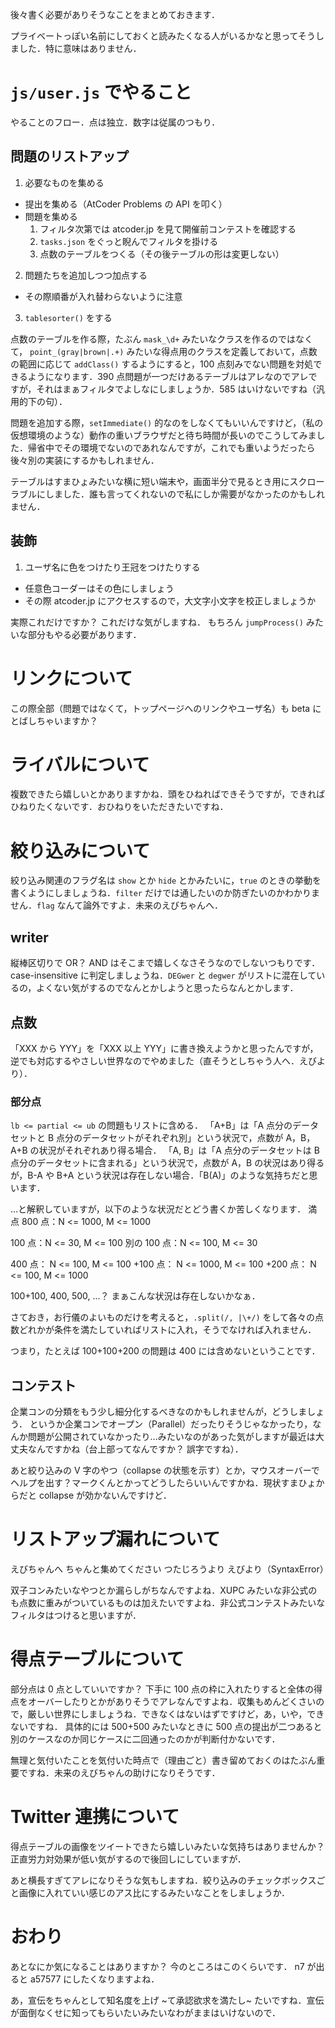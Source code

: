 後々書く必要がありそうなことをまとめておきます．

プライベートっぽい名前にしておくと読みたくなる人がいるかなと思ってそうしました．特に意味はありません．


# `js/user.js` でやること
やることのフロー．点は独立．数字は従属のつもり．

## 問題のリストアップ
1. 必要なものを集める
  - 提出を集める（AtCoder Problems の API を叩く）
  - 問題を集める
    1. フィルタ次第では atcoder.jp を見て開催前コンテストを確認する
    2. `tasks.json` をぐっと睨んでフィルタを掛ける
    3. 点数のテーブルをつくる（その後テーブルの形は変更しない）
2. 問題たちを追加しつつ加点する
  - その際順番が入れ替わらないように注意
3. `tablesorter()` をする

点数のテーブルを作る際，たぶん `mask_\d+` みたいなクラスを作るのではなくて， `point_(gray|brown|.+)` みたいな得点用のクラスを定義しておいて，点数の範囲に応じて `addClass()` するようにすると，100 点刻みでない問題を対処できるようになります．390 点問題が一つだけあるテーブルはアレなのでアレですが，それはまぁフィルタでよしなにしましょうか．585 はいけないですね（汎用的下の句）．

問題を追加する際，`setImmediate()` 的なのをしなくてもいいんですけど，（私の仮想環境のような）動作の重いブラウザだと待ち時間が長いのでこうしてみました．帰省中でその環境でないのであれなんですが，これでも重いようだったら後々別の実装にするかもしれません．

テーブルはすまひょみたいな横に短い端末や，画面半分で見るとき用にスクローラブルにしました．誰も言ってくれないので私にしか需要がなかったのかもしれません．


## 装飾
1. ユーザ名に色をつけたり王冠をつけたりする
  - 任意色コーダーはその色にしましょう
  - その際 atcoder.jp にアクセスするので，大文字小文字を校正しましょうか

実際これだけですか？ これだけな気がしますね．
もちろん `jumpProcess()` みたいな部分もやる必要があります．


# リンクについて
この際全部（問題ではなくて，トップページへのリンクやユーザ名）も beta にとばしちゃいますか？


# ライバルについて
複数できたら嬉しいとかありますかね．頭をひねればできそうですが，できればひねりたくないです．おひねりをいただきたいですね．


# 絞り込みについて
絞り込み関連のフラグ名は `show` とか `hide` とかみたいに，`true` のときの挙動を書くようにしましょうね．`filter` だけでは通したいのか防ぎたいのかわかりません．`flag` なんて論外ですよ．未来のえびちゃんへ．

## writer
縦棒区切りで OR？ AND はそこまで嬉しくなさそうなのでしないつもりです．case-insensitive に判定しましょうね．`DEGwer` と `degwer` がリストに混在しているの，よくない気がするのでなんとかしようと思ったらなんとかします．

## 点数
「XXX から YYY」を「XXX 以上 YYY」に書き換えようかと思ったんですが，逆でも対応するやさしい世界なのでやめました（直そうとしちゃう人へ．えびより）．

### 部分点
`lb <= partial <= ub` の問題もリストに含める．
「A+B」は「A 点分のデータセットと B 点分のデータセットがそれぞれ別」という状況で，点数が A，B，A+B の状況がそれぞれあり得る場合．
「A, B」は「A 点分のデータセットは B 点分のデータセットに含まれる」という状況で，点数が A，B の状況はあり得るが，B-A や B+A という状況は存在しない場合．「B(A)」のような気持ちだと思います．

...と解釈していますが，以下のような状況だとどう書くか苦しくなります．
満点 800 点：N <= 1000, M <= 1000

100 点：N <= 30, M <= 100
別の 100 点：N <= 100, M <= 30

400 点： N <= 100, M <= 100
+100 点： N <= 1000, M <= 100
+200 点： N <= 100, M <= 1000

100+100, 400, 500, ...？ まぁこんな状況は存在しないかなぁ．

さておき，お行儀のよいものだけを考えると，`.split(/, |\+/)` をして各々の点数どれかが条件を満たしていればリストに入れ，そうでなければ入れません．

つまり，たとえば 100+100+200 の問題は 400 には含めないということです．


## コンテスト
企業コンの分類をもう少し細分化するべきなのかもしれませんが，どうしましょう．
というか企業コンでオープン（Parallel）だったりそうじゃなかったり，なんか問題が公開されていなかったり...みたいなのがあった気がしますが最近は大丈夫なんですかね（台上部ってなんですか？ 誤字ですね）．

あと絞り込みの V 字のやつ（collapse の状態を示す）とか，マウスオーバーでヘルプを出す？マークくんとかってどうしたらいいんですかね．現状すまひょからだと collapse が効かないんですけど．


# リストアップ漏れについて
えびちゃんへ
ちゃんと集めてください
つたじろうより
えびより（SyntaxError）

双子コンみたいなやつとか漏らしがちなんですよね．XUPC みたいな非公式のも点数に重みがついているものは加えたいですよね．非公式コンテストみたいなフィルタはつけると思いますが．


# 得点テーブルについて
部分点は 0 点としていいですか？ 下手に 100 点の枠に入れたりすると全体の得点をオーバーしたりとかがありそうでアレなんですよね．収集もめんどくさいので，厳しい世界にしましょうね．できなくはないはずですけど，あ，いや，できないですね．
具体的には 500+500 みたいなときに 500 点の提出が二つあると別のケースなのか同じケースに二回通ったのかが判断付かないです．

無理と気付いたことを気付いた時点で（理由ごと）書き留めておくのはたぶん重要ですね．未来のえびちゃんの助けになりそうです．


# Twitter 連携について
得点テーブルの画像をツイートできたら嬉しいみたいな気持ちはありませんか？ 正直労力対効果が低い気がするので後回しにしていますが．

あと横長すぎてアレになりそうな気もしますね．絞り込みのチェックボックスごと画像に入れていい感じのアス比にするみたいなことをしましょうか．


# おわり

あとなにか気になることはありますか？ 今のところはこのくらいです．
n7 が出ると a57577 にしたくなりますよね．

あ，宣伝をちゃんとして知名度を上げ ~て承認欲求を満たし~ たいですね．宣伝が面倒なくせに知ってもらいたいみたいなわがままはいけないので．